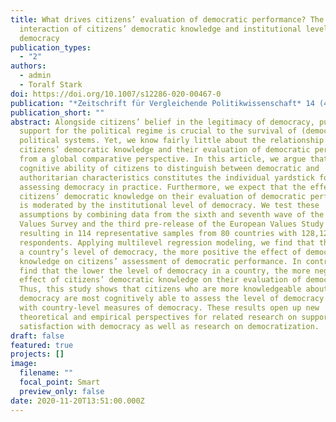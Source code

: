 ```yaml
---
title: What drives citizens’ evaluation of democratic performance? The
  interaction of citizens’ democratic knowledge and institutional level of
  democracy
publication_types:
  - "2"
authors:
  - admin
  - Toralf Stark
doi: https://doi.org/10.1007/s12286-020-00467-0
publication: "*Zeitschrift für Vergleichende Politikwissenschaft* 14 (4)"
publication_short: ""
abstract: Alongside citizens’ belief in the legitimacy of democracy, public
  support for the political regime is crucial to the survival of (democratic)
  political systems. Yet, we know fairly little about the relationship between
  citizens’ democratic knowledge and their evaluation of democratic performance
  from a global comparative perspective. In this article, we argue that the
  cognitive ability of citizens to distinguish between democratic and
  authoritarian characteristics constitutes the individual yardstick for
  assessing democracy in practice. Furthermore, we expect that the effect of
  citizens’ democratic knowledge on their evaluation of democratic performance
  is moderated by the institutional level of democracy. We test these
  assumptions by combining data from the sixth and seventh wave of the World
  Values Survey and the third pre-release of the European Values Study 2017,
  resulting in 114 representative samples from 80 countries with 128,127
  respondents. Applying multilevel regression modeling, we find that the higher
  a country’s level of democracy, the more positive the effect of democratic
  knowledge on citizens’ assessment of democratic performance. In contrast, we
  find that the lower the level of democracy in a country, the more negative the
  effect of citizens’ democratic knowledge on their evaluation of democracy.
  Thus, this study shows that citizens who are more knowledgeable about
  democracy are most cognitively able to assess the level of democracy in line
  with country-level measures of democracy. These results open up new
  theoretical and empirical perspectives for related research on support for and
  satisfaction with democracy as well as research on democratization.
draft: false
featured: true
projects: []
image:
  filename: ""
  focal_point: Smart
  preview_only: false
date: 2020-11-20T13:51:00.000Z
---
```

